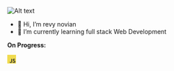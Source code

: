 ![Alt text](https://storage.googleapis.com/gweb-uniblog-publish-prod/original_images/Dino_non-birthday_version.gif)

- 👋 Hi, I’m revy novian
- 🌱 I’m currently learning full stack Web Development

**On Progress:** 

<code><img height="20" src="https://raw.githubusercontent.com/github/explore/80688e429a7d4ef2fca1e82350fe8e3517d3494d/topics/javascript/javascript.png"></code>

<!---
revynovian/revynovian is a ✨ special ✨ repository because its `README.md` (this file) appears on your GitHub profile.
You can click the Preview link to take a look at your changes.
--->
